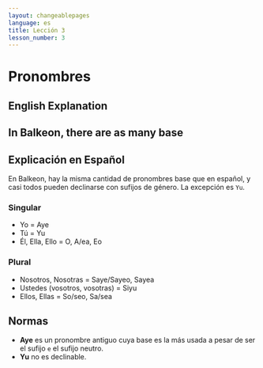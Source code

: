 ```yaml
---
layout: changeablepages
language: es
title: Lección 3
lesson_number: 3
---
```

 
# Pronombres

## English Explanation

In Balkeon, there are as many base 
---

## Explicación en Español

En Balkeon, hay la misma cantidad de pronombres base que en español, y casi todos pueden declinarse con sufijos de género. La excepción es `Yu`.

### Singular

- Yo = Aye
- Tú = Yu
- Él, Ella, Ello = O, A/ea, Eo

### Plural

- Nosotros, Nosotras = Saye/Sayeo, Sayea
- Ustedes (vosotros, vosotras) = Siyu
- Ellos, Ellas = So/seo, Sa/sea

## Normas

- **Aye** es un pronombre antiguo cuya base es la más usada a pesar de ser el sufijo `e` el sufijo neutro.
- **Yu** no es declinable.
